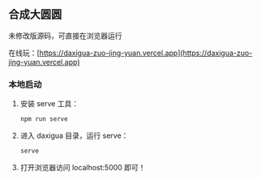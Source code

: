 ## 合成大圆圆

未修改版源码，可直接在浏览器运行

在线玩：[https://daxigua-zuo-jing-yuan.vercel.app](https://daxigua-zuo-jing-yuan.vercel.app)


### 本地启动

1. 安装 serve 工具：

    ```bash
    npm run serve
    ```

2. 进入 daxigua 目录，运行 serve：

    ```bash
    serve
    ```
   
3. 打开浏览器访问 localhost:5000 即可！
